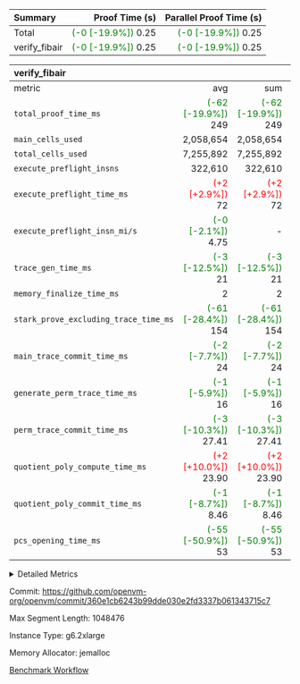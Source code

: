 | Summary | Proof Time (s) | Parallel Proof Time (s) |
|:---|---:|---:|
| Total | <span style='color: green'>(-0 [-19.9%])</span> 0.25 | <span style='color: green'>(-0 [-19.9%])</span> 0.25 |
| verify_fibair | <span style='color: green'>(-0 [-19.9%])</span> 0.25 | <span style='color: green'>(-0 [-19.9%])</span> 0.25 |


| verify_fibair |||||
|:---|---:|---:|---:|---:|
|metric|avg|sum|max|min|
| `total_proof_time_ms ` | <span style='color: green'>(-62 [-19.9%])</span> 249 | <span style='color: green'>(-62 [-19.9%])</span> 249 | <span style='color: green'>(-62 [-19.9%])</span> 249 | <span style='color: green'>(-62 [-19.9%])</span> 249 |
| `main_cells_used     ` |  2,058,654 |  2,058,654 |  2,058,654 |  2,058,654 |
| `total_cells_used    ` |  7,255,892 |  7,255,892 |  7,255,892 |  7,255,892 |
| `execute_preflight_insns` |  322,610 |  322,610 |  322,610 |  322,610 |
| `execute_preflight_time_ms` | <span style='color: red'>(+2 [+2.9%])</span> 72 | <span style='color: red'>(+2 [+2.9%])</span> 72 | <span style='color: red'>(+2 [+2.9%])</span> 72 | <span style='color: red'>(+2 [+2.9%])</span> 72 |
| `execute_preflight_insn_mi/s` | <span style='color: green'>(-0 [-2.1%])</span> 4.75 | -          | <span style='color: green'>(-0 [-2.1%])</span> 4.75 | <span style='color: green'>(-0 [-2.1%])</span> 4.75 |
| `trace_gen_time_ms   ` | <span style='color: green'>(-3 [-12.5%])</span> 21 | <span style='color: green'>(-3 [-12.5%])</span> 21 | <span style='color: green'>(-3 [-12.5%])</span> 21 | <span style='color: green'>(-3 [-12.5%])</span> 21 |
| `memory_finalize_time_ms` |  2 |  2 |  2 |  2 |
| `stark_prove_excluding_trace_time_ms` | <span style='color: green'>(-61 [-28.4%])</span> 154 | <span style='color: green'>(-61 [-28.4%])</span> 154 | <span style='color: green'>(-61 [-28.4%])</span> 154 | <span style='color: green'>(-61 [-28.4%])</span> 154 |
| `main_trace_commit_time_ms` | <span style='color: green'>(-2 [-7.7%])</span> 24 | <span style='color: green'>(-2 [-7.7%])</span> 24 | <span style='color: green'>(-2 [-7.7%])</span> 24 | <span style='color: green'>(-2 [-7.7%])</span> 24 |
| `generate_perm_trace_time_ms` | <span style='color: green'>(-1 [-5.9%])</span> 16 | <span style='color: green'>(-1 [-5.9%])</span> 16 | <span style='color: green'>(-1 [-5.9%])</span> 16 | <span style='color: green'>(-1 [-5.9%])</span> 16 |
| `perm_trace_commit_time_ms` | <span style='color: green'>(-3 [-10.3%])</span> 27.41 | <span style='color: green'>(-3 [-10.3%])</span> 27.41 | <span style='color: green'>(-3 [-10.3%])</span> 27.41 | <span style='color: green'>(-3 [-10.3%])</span> 27.41 |
| `quotient_poly_compute_time_ms` | <span style='color: red'>(+2 [+10.0%])</span> 23.90 | <span style='color: red'>(+2 [+10.0%])</span> 23.90 | <span style='color: red'>(+2 [+10.0%])</span> 23.90 | <span style='color: red'>(+2 [+10.0%])</span> 23.90 |
| `quotient_poly_commit_time_ms` | <span style='color: green'>(-1 [-8.7%])</span> 8.46 | <span style='color: green'>(-1 [-8.7%])</span> 8.46 | <span style='color: green'>(-1 [-8.7%])</span> 8.46 | <span style='color: green'>(-1 [-8.7%])</span> 8.46 |
| `pcs_opening_time_ms ` | <span style='color: green'>(-55 [-50.9%])</span> 53 | <span style='color: green'>(-55 [-50.9%])</span> 53 | <span style='color: green'>(-55 [-50.9%])</span> 53 | <span style='color: green'>(-55 [-50.9%])</span> 53 |



<details>
<summary>Detailed Metrics</summary>

|  | verify_program_compile_ms | verify_fibair_time_ms | total_cells | stark_prove_excluding_trace_time_ms | quotient_poly_compute_time_ms | quotient_poly_commit_time_ms | query phase_time_ms | perm_trace_commit_time_ms | pcs_opening_time_ms | partially_prove_time_ms | open_time_ms | main_trace_commit_time_ms | generate_perm_trace_time_ms | evaluate matrix_time_ms | eval_and_commit_quotient_time_ms | build fri inputs_time_ms | OpeningProverGpu::open_time_ms |
| --- | --- | --- | --- | --- | --- | --- | --- | --- | --- | --- | --- | --- | --- | --- | --- | --- |
|  | 7 | 249 | 65,536 | 23 | 0.19 | 0.72 | 1 | 0 | 19 | 0 | 19 | 3 | 0 | 1 | 0 | 0 | 19 | 

| air_name | rows | quotient_deg | main_cols | interactions | constraints | cells |
| --- | --- | --- | --- | --- | --- | --- |
| AccessAdapterAir<2> |  | 2 |  | 5 | 12 |  | 
| AccessAdapterAir<4> |  | 2 |  | 5 | 12 |  | 
| AccessAdapterAir<8> |  | 2 |  | 5 | 12 |  | 
| FibonacciAir | 32,768 | 1 | 2 |  | 5 | 65,536 | 
| FriReducedOpeningAir |  | 2 |  | 39 | 71 |  | 
| JalRangeCheckAir |  | 2 |  | 9 | 14 |  | 
| NativePoseidon2Air<BabyBearParameters>, 1> |  | 2 |  | 136 | 572 |  | 
| PhantomAir |  | 2 |  | 3 | 5 |  | 
| ProgramAir |  | 1 |  | 1 | 4 |  | 
| VariableRangeCheckerAir |  | 1 |  | 1 | 4 |  | 
| VmAirWrapper<AluNativeAdapterAir, FieldArithmeticCoreAir> |  | 2 |  | 15 | 27 |  | 
| VmAirWrapper<BranchNativeAdapterAir, BranchEqualCoreAir<1> |  | 2 |  | 11 | 25 |  | 
| VmAirWrapper<NativeAdapterAir<2, 0>, PublicValuesCoreAir> |  | 2 |  | 11 | 29 |  | 
| VmAirWrapper<NativeLoadStoreAdapterAir<1>, NativeLoadStoreCoreAir<1> |  | 2 |  | 15 | 20 |  | 
| VmAirWrapper<NativeLoadStoreAdapterAir<4>, NativeLoadStoreCoreAir<4> |  | 2 |  | 15 | 20 |  | 
| VmAirWrapper<NativeVectorizedAdapterAir<4>, FieldExtensionCoreAir> |  | 2 |  | 15 | 27 |  | 
| VmConnectorAir |  | 2 |  | 5 | 11 |  | 
| VolatileBoundaryAir |  | 2 |  | 7 | 19 |  | 

| group | trace_gen_time_ms | total_proof_time_ms | total_cells_used | total_cells | system_trace_gen_time_ms | stark_prove_excluding_trace_time_ms | single_trace_gen_time_ms | quotient_poly_compute_time_ms | quotient_poly_commit_time_ms | query phase_time_ms | perm_trace_commit_time_ms | pcs_opening_time_ms | partially_prove_time_ms | open_time_ms | memory_finalize_time_ms | main_trace_commit_time_ms | main_cells_used | generate_perm_trace_time_ms | fri.log_blowup | execute_preflight_time_ms | execute_preflight_insns | execute_preflight_insn_mi/s | evaluate matrix_time_ms | eval_and_commit_quotient_time_ms | build fri inputs_time_ms | OpeningProverGpu::open_time_ms |
| --- | --- | --- | --- | --- | --- | --- | --- | --- | --- | --- | --- | --- | --- | --- | --- | --- | --- | --- | --- | --- | --- | --- | --- | --- | --- | --- |
| verify_fibair | 21 | 249 | 7,255,892 | 62,474,410 | 21 | 154 | 0 | 23.90 | 8.46 | 4 | 27.41 | 53 | 44 | 53 | 2 | 24 | 2,058,654 | 16 | 1 | 72 | 322,610 | 4.75 | 11 | 32 | 1 | 53 | 

| group | air_name | rows | prep_cols | perm_cols | main_cols | cells |
| --- | --- | --- | --- | --- | --- | --- |
| verify_fibair | AccessAdapterAir<2> | 131,072 |  | 16 | 11 | 3,538,944 | 
| verify_fibair | AccessAdapterAir<4> | 65,536 |  | 16 | 13 | 1,900,544 | 
| verify_fibair | AccessAdapterAir<8> | 128 |  | 16 | 17 | 4,224 | 
| verify_fibair | FriReducedOpeningAir | 2,048 |  | 84 | 27 | 227,328 | 
| verify_fibair | JalRangeCheckAir | 32,768 |  | 28 | 12 | 1,310,720 | 
| verify_fibair | NativePoseidon2Air<BabyBearParameters>, 1> | 32,768 |  | 312 | 398 | 23,265,280 | 
| verify_fibair | PhantomAir | 16,384 |  | 12 | 6 | 294,912 | 
| verify_fibair | ProgramAir | 8,192 |  | 8 | 10 | 147,456 | 
| verify_fibair | VariableRangeCheckerAir | 262,144 | 2 | 8 | 1 | 2,359,296 | 
| verify_fibair | VmAirWrapper<AluNativeAdapterAir, FieldArithmeticCoreAir> | 262,144 |  | 36 | 29 | 17,039,360 | 
| verify_fibair | VmAirWrapper<BranchNativeAdapterAir, BranchEqualCoreAir<1> | 32,768 |  | 28 | 23 | 1,671,168 | 
| verify_fibair | VmAirWrapper<NativeLoadStoreAdapterAir<1>, NativeLoadStoreCoreAir<1> | 65,536 |  | 40 | 21 | 3,997,696 | 
| verify_fibair | VmAirWrapper<NativeLoadStoreAdapterAir<4>, NativeLoadStoreCoreAir<4> | 32,768 |  | 40 | 27 | 2,195,456 | 
| verify_fibair | VmAirWrapper<NativeVectorizedAdapterAir<4>, FieldExtensionCoreAir> | 32,768 |  | 36 | 38 | 2,424,832 | 
| verify_fibair | VmConnectorAir | 2 | 1 | 16 | 5 | 42 | 
| verify_fibair | VolatileBoundaryAir | 65,536 |  | 20 | 12 | 2,097,152 | 

| group | trace_height_constraint | weighted_sum | threshold |
| --- | --- | --- | --- |
| verify_fibair | 0 | 1,085,444 | 2,013,265,921 | 
| verify_fibair | 1 | 5,411,200 | 2,013,265,921 | 
| verify_fibair | 2 | 542,722 | 2,013,265,921 | 
| verify_fibair | 3 | 5,476,612 | 2,013,265,921 | 
| verify_fibair | 4 | 65,536 | 2,013,265,921 | 
| verify_fibair | 5 | 12,851,850 | 2,013,265,921 | 

| trace_height_constraint | threshold |
| --- | --- |
| 0 | 2,013,265,921 | 

</details>


Commit: https://github.com/openvm-org/openvm/commit/360e1cb6243b99dde030e2fd3337b061343715c7

Max Segment Length: 1048476

Instance Type: g6.2xlarge

Memory Allocator: jemalloc

[Benchmark Workflow](https://github.com/openvm-org/openvm/actions/runs/17872374699)
